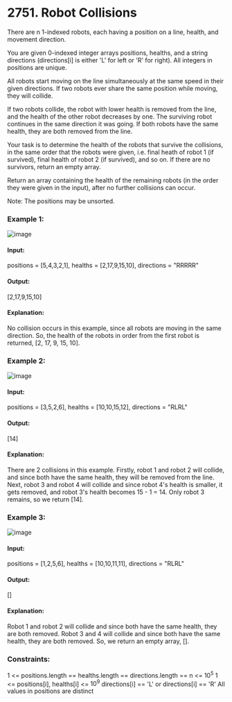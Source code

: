 # 2751. Robot Collisions
There are n 1-indexed robots, each having a position on a line, health, and movement direction.

You are given 0-indexed integer arrays positions, healths, and a string directions (directions[i] is either 'L' for left or 'R' for right). All integers in positions are unique.

All robots start moving on the line simultaneously at the same speed in their given directions. If two robots ever share the same position while moving, they will collide.

If two robots collide, the robot with lower health is removed from the line, and the health of the other robot decreases by one. The surviving robot continues in the same direction it was going. If both robots have the same health, they are both removed from the line.

Your task is to determine the health of the robots that survive the collisions, in the same order that the robots were given, i.e. final heath of robot 1 (if survived), final health of robot 2 (if survived), and so on. If there are no survivors, return an empty array.

Return an array containing the health of the remaining robots (in the order they were given in the input), after no further collisions can occur.

Note: The positions may be unsorted.

### Example 1:
![image](https://github.com/user-attachments/assets/c2b5606f-56e7-43d4-a2f2-8a4fdbea584d)
#### Input:
positions = [5,4,3,2,1], healths = [2,17,9,15,10], directions = "RRRRR"
#### Output: 
[2,17,9,15,10]
#### Explanation:
No collision occurs in this example, since all robots are moving in the same direction. So, the health of the robots in order from the first robot is returned, [2, 17, 9, 15, 10].

### Example 2:
![image](https://github.com/user-attachments/assets/c29c2959-d7c3-42c6-88bc-39a6d311cddd)
#### Input: 
positions = [3,5,2,6], healths = [10,10,15,12], directions = "RLRL"
#### Output:
[14]
#### Explanation:
There are 2 collisions in this example. Firstly, robot 1 and robot 2 will collide, and since both have the same health, they will be removed from the line. Next, robot 3 and robot 4 will collide and since robot 4's health is smaller, it gets removed, and robot 3's health becomes 15 - 1 = 14. Only robot 3 remains, so we return [14].

### Example 3:
![image](https://github.com/user-attachments/assets/3836ed80-805e-47f2-b3d1-127f124f793e)
#### Input: 
positions = [1,2,5,6], healths = [10,10,11,11], directions = "RLRL"
#### Output: 
[]
#### Explanation:
Robot 1 and robot 2 will collide and since both have the same health, they are both removed. Robot 3 and 4 will collide and since both have the same health, they are both removed. So, we return an empty array, [].
 
### Constraints:
1 <= positions.length == healths.length == directions.length == n <= $`10^5`$
1 <= positions[i], healths[i] <= $`10^9`$
directions[i] == 'L' or directions[i] == 'R'
All values in positions are distinct


